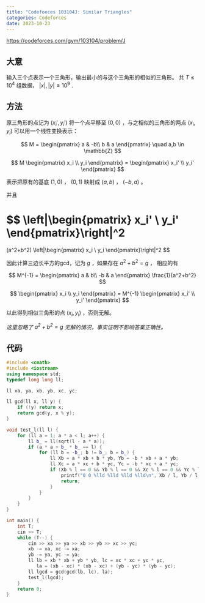 ```yaml
---
title: "Codefoeces 103104J: Similar Triangles"
categories: Codeforces
date: 2023-10-23
---
```

https://codeforces.com/gym/103104/problem/J

## 大意

输入三个点表示一个三角形，输出最小的与这个三角形的相似的三角形。
共 $T\le 10^4$ 组数据， $|x|,|y|\le 10^9$ .

## 方法

原三角形的点记为 $(x_i', y_i')$ 将一个点平移至 $(0,0)$ ，与之相似的三角形的两点 $(x_i, y_i)$ 可以用一个线性变换表示：

$$
M = \begin{pmatrix}
 a & -b\\
 b & a
\end{pmatrix} \quad a,b \in \mathbb{Z}
$$

$$
M
\begin{pmatrix}
x_i \\
y_i
\end{pmatrix} = 
\begin{pmatrix}
x_i' \\
y_i'
\end{pmatrix}
$$

表示把原有的基底 $(1,0)$ ， $(0,1)$ 映射成 $(a,b)$ ， $(-b,a)$ 。

并且

$$
\left|\begin{pmatrix}
x_i' \\
y_i'
\end{pmatrix}\right|^2
=
(a^2+b^2)
\left|\begin{pmatrix}
x_i \\
y_i
\end{pmatrix}\right|^2
$$


因此计算三边长平方的gcd，记为 $g$ ，如果存在 $a^2+b^2=g$ ，
相应的有

$$
M^{-1} = \begin{pmatrix}
 a & b\\
 -b & a
\end{pmatrix}
\frac{1}{a^2+b^2} 
$$

$$
\begin{pmatrix}
x_i \\
y_i
\end{pmatrix} = 
M^{-1} \begin{pmatrix}
x_i' \\
y_i'
\end{pmatrix}
$$

以此得到相似三角形的点 $(x_i, y_i)$ ，否则无解。

*这里忽略了 $a^2+b^2=g$ 无解的情况，事实证明不影响答案正确性。*

## 代码

```cpp
#include <cmath>
#include <iostream>
using namespace std;
typedef long long ll;

ll xa, ya, xb, yb, xc, yc;

ll gcd(ll x, ll y) {
    if (!y) return x;
    return gcd(y, x % y);
}

void test_l(ll l) {
    for (ll a = 1; a * a < l; a++) {
        ll b_ = ll(sqrt(l - a * a));
        if (a * a + b_ * b_ == l) {
            for (ll b = -b_; b != b_; b = b_) {
                ll Xb = a * xb + b * yb, Yb = -b * xb + a * yb;
                ll Xc = a * xc + b * yc, Yc = -b * xc + a * yc;
                if (Xb % l == 0 && Yb % l == 0 && Xc % l == 0 && Yc % l == 0) {
                    printf("0 0 %lld %lld %lld %lld\n", Xb / l, Yb / l, Xc / l, Yc / l);
                    return;
                }
            }
        }
    }
}

int main() {
    int T;
    cin >> T;
    while (T--) {
        cin >> xa >> ya >> xb >> yb >> xc >> yc;
        xb -= xa, xc -= xa;
        yb -= ya, yc -= ya;
        ll lb = xb * xb + yb * yb, lc = xc * xc + yc * yc,
           la = (xb - xc) * (xb - xc) + (yb - yc) * (yb - yc);
        ll lgcd = gcd(gcd(lb, lc), la);
        test_l(lgcd);
    }
    return 0;
}
```
